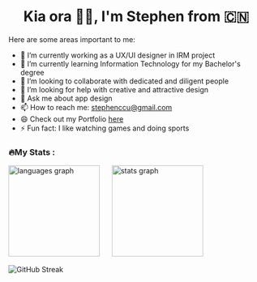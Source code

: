 <h1 align="center">Kia ora 👋🏻, I'm Stephen from 🇨🇳</h1>
<!-- ### Hi there 👋 -->

<!-- **ccste/ccste** is a ✨ _special_ ✨ repository because its `README.md` (this file) appears on my GitHub profile. -->

Here are some areas important to me:

- 🔭 I’m currently working as a UX/UI designer in IRM project
- 🌱 I’m currently learning Information Technology for my Bachelor's degree
- 👯 I’m looking to collaborate with dedicated and diligent people
- 🤔 I’m looking for help with creative and attractive design
- 💬 Ask me about app design
- 📫 How to reach me: stephenccu@gmail.com
- 😄 Check out my Portfolio <a href="https://ccste.github.io/portfolio" target="_blank">here</a>
- ⚡ Fun fact: I like watching games and doing sports

<h3 align="left">🔥My Stats :</h3>

<p>
  <img src="https://github-readme-stats.vercel.app/api/top-langs?username=ccste&locale=en&hide_title=false&layout=compact&langs_count=6&theme=transparent&hide_border=false" height="180" alt="languages graph"  />
  &nbsp; &nbsp;&nbsp; <img src="https://github-readme-stats.vercel.app/api?username=ccste&hide_title=false&hide_rank=false&show_icons=true&include_all_commits=true&count_private=true&disable_animations=false&theme=transparent&locale=en&hide_border=false" height="180" alt="stats graph"  />
  <!-- &card_width=320 -->
</p>

<p>
  <img src="https://streak-stats.demolab.com?user=ccste&locale=en&mode=daily&hide_border=false&card_width=780&theme=transparent" alt="GitHub Streak" />
  <!-- &border_radius=5&order=3 -->
</p>






